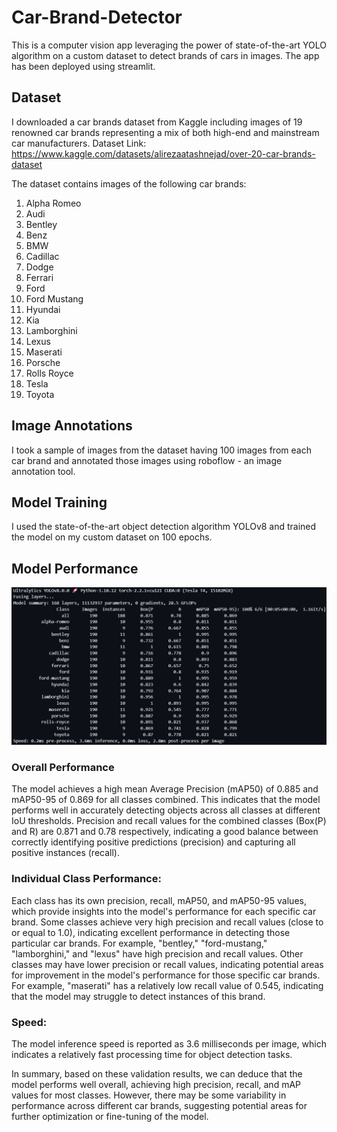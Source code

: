 # Car-Brand-Detector
This is a computer vision app leveraging the power of state-of-the-art YOLO algorithm on a custom dataset to detect brands of cars in images. The app has been deployed using streamlit.

## Dataset
I downloaded a car brands dataset from Kaggle including images of 19 renowned car brands representing a mix of both high-end and mainstream car manufacturers. 
Dataset Link: https://www.kaggle.com/datasets/alirezaatashnejad/over-20-car-brands-dataset

The dataset contains images of the following car brands:
1. Alpha Romeo
2. Audi
3. Bentley
4. Benz
5. BMW
6. Cadillac
7. Dodge
8. Ferrari
9. Ford
10. Ford Mustang
11. Hyundai
12. Kia
13. Lamborghini
14. Lexus
15. Maserati
16. Porsche
17. Rolls Royce
18. Tesla
19. Toyota

## Image Annotations
I took a sample of images from the dataset having 100 images from each car brand and annotated those images using roboflow - an image annotation tool.

## Model Training
I used the state-of-the-art object detection algorithm YOLOv8 and trained the model on my custom dataset on 100 epochs.

## Model Performance

<img src="validation_results.png">

### Overall Performance
The model achieves a high mean Average Precision (mAP50) of 0.885 and mAP50-95 of 0.869 for all classes combined. This indicates that the model performs well in accurately detecting objects across all classes at different IoU thresholds.
Precision and recall values for the combined classes (Box(P) and R) are 0.871 and 0.78 respectively, indicating a good balance between correctly identifying positive predictions (precision) and capturing all positive instances (recall).
### Individual Class Performance:
Each class has its own precision, recall, mAP50, and mAP50-95 values, which provide insights into the model's performance for each specific car brand.
Some classes achieve very high precision and recall values (close to or equal to 1.0), indicating excellent performance in detecting those particular car brands. For example, "bentley," "ford-mustang," "lamborghini," and "lexus" have high precision and recall values.
Other classes may have lower precision or recall values, indicating potential areas for improvement in the model's performance for those specific car brands. For example, "maserati" has a relatively low recall value of 0.545, indicating that the model may struggle to detect instances of this brand.
### Speed:
The model inference speed is reported as 3.6 milliseconds per image, which indicates a relatively fast processing time for object detection tasks.

In summary, based on these validation results, we can deduce that the model performs well overall, achieving high precision, recall, and mAP values for most classes. However, there may be some variability in performance across different car brands, suggesting potential areas for further optimization or fine-tuning of the model.
